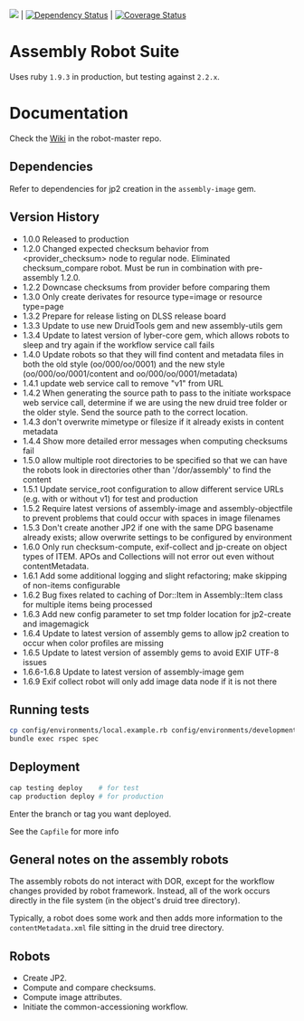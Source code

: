 [<img src="https://travis-ci.org/sul-dlss/assembly.png"/>](http://travis-ci.org/sul-dlss/assembly) | [![Dependency Status](https://gemnasium.com/sul-dlss/assembly.svg)](https://gemnasium.com/sul-dlss/assembly) | [![Coverage Status](https://coveralls.io/repos/sul-dlss/assembly/badge.svg?branch=master&service=github)](https://coveralls.io/github/sul-dlss/assembly?branch=master)

# Assembly Robot Suite

Uses ruby `1.9.3` in production, but testing against `2.2.x`.

# Documentation

Check the [Wiki](https://github.com/sul-dlss/robot-master/wiki) in the robot-master repo.

## Dependencies

Refer to dependencies for jp2 creation in the `assembly-image` gem.

## Version History

- 1.0.0  Released to production
- 1.2.0  Changed expected checksum behavior from <provider_checksum> node to regular <checksum> node.  Eliminated checksum_compare robot.  Must be run in combination with pre-assembly 1.2.0.
- 1.2.2  Downcase checksums from provider before comparing them
- 1.3.0  Only create derivates for resource type=image or resource type=page
- 1.3.2  Prepare for release listing on DLSS release board
- 1.3.3  Update to use new DruidTools gem and new assembly-utils gem
- 1.3.4  Update to latest version of lyber-core gem, which allows robots to sleep and try again if the workflow service call fails
- 1.4.0  Update robots so that they will find content and metadata files in both the old style (oo/000/oo/0001) and the new style (oo/000/oo/0001/content and oo/000/oo/0001/metadata)
- 1.4.1  update web service call to remove "v1" from URL
- 1.4.2  When generating the source path to pass to the initiate workspace web service call, determine if we are using the new druid tree folder or the older style.  Send the source path to the correct location.
- 1.4.3  don't overwrite mimetype or filesize if it already exists in content metadata
- 1.4.4  Show more detailed error messages when computing checksums fail
- 1.5.0  allow multiple root directories to be specified so that we can have the robots look in directories other than '/dor/assembly' to find the content
- 1.5.1  Update service_root configuration to allow different service URLs (e.g. with or without v1) for test and production 
- 1.5.2  Require latest versions of assembly-image and assembly-objectfile to prevent problems that could occur with spaces in image filenames
- 1.5.3  Don't create another JP2 if one with the same DPG basename already exists; allow overwrite settings to be configured by environment
- 1.6.0  Only run checksum-compute, exif-collect and jp-create on object types of ITEM.  APOs and Collections will not error out even without contentMetadata.
- 1.6.1  Add some additional logging and slight refactoring; make skipping of non-items configurable
- 1.6.2  Bug fixes related to caching of Dor::Item in Assembly::Item class for multiple items being processed
- 1.6.3  Add new config parameter to set tmp folder location for jp2-create and imagemagick
- 1.6.4  Update to latest version of assembly gems to allow jp2 creation to occur when color profiles are missing
- 1.6.5  Update to latest version of assembly gems to avoid EXIF UTF-8 issues
- 1.6.6-1.6.8  Update to latest version of assembly-image gem
- 1.6.9  Exif collect robot will only add image data node if it is not there

## Running tests

```bash
cp config/environments/local.example.rb config/environments/development.rb
bundle exec rspec spec
```

## Deployment

```bash
cap testing deploy    # for test
cap production deploy # for production
```

Enter the branch or tag you want deployed.

See the `Capfile` for more info

## General notes on the assembly robots

The assembly robots do not interact with DOR, except for the workflow changes
provided by robot framework. Instead, all of the work occurs directly in the
file system (in the object's druid tree directory).

Typically, a robot does some work and then adds more information to the
`contentMetadata.xml` file sitting in the druid tree directory.

## Robots

- Create JP2.
- Compute and compare checksums.
- Compute image attributes.
- Initiate the common-accessioning workflow.
